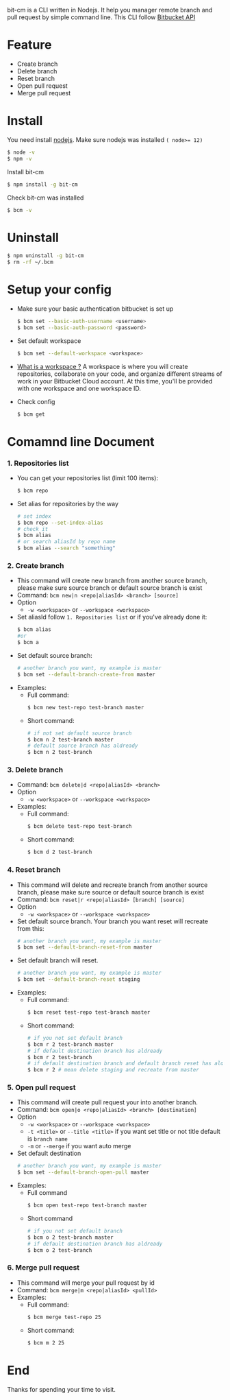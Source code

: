 bit-cm is a CLI written in Nodejs. It help you manager remote branch and pull request by simple command line.
This CLI follow [Bitbucket API](https://developer.atlassian.com/bitbucket/api/2/reference/resource/)

# Feature 
- Create branch
- Delete branch
- Reset branch
- Open pull request
- Merge pull request

# Install
You need install [nodejs](https://nodejs.org/). 
Make sure nodejs was installed `( node>= 12)`
```bash
$ node -v
$ npm -v
```

Install bit-cm
```bash
$ npm install -g bit-cm
```
Check bit-cm was installed
```bash
$ bcm -v
```

# Uninstall
```bash
$ npm uninstall -g bit-cm
$ rm -rf ~/.bcm
```

# Setup your config 
- Make sure your basic authentication bitbucket is set up
	```bash
	$ bcm set --basic-auth-username <username> 
	$ bcm set --basic-auth-password <password> 
	```

- Set default workspace
	```bash
	$ bcm set --default-workspace <workspace>
	```
- [What is a workspace ?](https://support.atlassian.com/bitbucket-cloud/docs/what-is-a-workspace)
	A workspace is where you will create repositories, collaborate on your code, and organize different streams of work in your Bitbucket Cloud account. At this time, you'll be provided with one workspace and one workspace ID.
	

- Check config
	```bash 
	$ bcm get
	```

# Comamnd line Document
### 1. Repositories list
- You can get your repositories list (limit 100 items):
	```bash
	$ bcm repo
	```
- Set alias for repositories by the way
	```bash
	# set index
	$ bcm repo --set-index-alias
	# check it
	$ bcm alias
	# or search aliasId by repo name
	$ bcm alias --search "something"
	```

### 2. Create branch 
- This command will create new branch from another source branch, please make sure source branch or default source branch is exist
- Command: `bcm new|n <repo|aliasId> <branch> [source]`
- Option 
	+ `-w <workspace>` or `--workspace <workspace>`
- Set aliasId follow `1. Repositories list` or if you've already done it:
	```bash
	$ bcm alias 
	#or
	$ bcm a
	```
- Set default source branch:
	```bash
	# another branch you want, my example is master
	$ bcm set --default-branch-create-from master
	```
- Examples:
	+ Full command:
		```bash 
		$ bcm new test-repo test-branch master
		```
	+ Short command:
		```bash
		# if not set default source branch
		$ bcm n 2 test-branch master
		# default source branch has aldready
		$ bcm n 2 test-branch
		```

### 3. Delete branch 
- Command: `bcm delete|d <repo|aliasId> <branch>`
- Option 
	+ `-w <workspace>` or `--workspace <workspace>`
- Examples:
	+ Full command:
		```bash
		$ bcm delete test-repo test-branch
		```
	+ Short command:
		```bash
		$ bcm d 2 test-branch
		```

### 4. Reset branch
- This command will delete and recreate branch from another source branch, please make sure source or default source branch is exist
- Command: `bcm reset|r <repo|aliasId> [branch] [source]`
- Option 
	+ `-w <workspace>` or `--workspace <workspace>`
- Set default source branch. Your branch you want reset will recreate from this:
	```bash
	# another branch you want, my example is master
	$ bcm set --default-branch-reset-from master
	```
- Set default branch will reset. 
	```bash
	# another branch you want, my example is master
	$ bcm set --default-branch-reset staging 
	```
- Examples:
	+ Full command:
		```bash
		$ bcm reset test-repo test-branch master
		```
	+ Short command:
		```bash
		# if you not set default branch
		$ bcm r 2 test-branch master
		# if default destination branch has aldready
		$ bcm r 2 test-branch
		# if default destination branch and default branch reset has aldready
		$ bcm r 2 # mean delete staging and recreate from master
		```
### 5. Open pull request
- This command will create pull request your into another branch. 
- Command: `bcm open|o <repo|aliasId> <branch> [destination]`
- Option 
	+ `-w <workspace>` or `--workspace <workspace>`
	+ `-t <title>` or `--title <title>` if you want set title or not title default is `branch name`
	+ `-m` or `--merge` if you want auto merge 
- Set default destination
	```bash
	# another branch you want, my example is master
	$ bcm set --default-branch-open-pull master
	```
- Examples:
	+ Full command
		```bash
		$ bcm open test-repo test-branch master
		```
	+ Short command
		```bash
		# if you not set default branch
		$ bcm o 2 test-branch master
		# if default destination branch has aldready
		$ bcm o 2 test-branch
		```

### 6. Merge pull request
- This command will merge your pull request by id
- Command: `bcm merge|m <repo|aliasId> <pullId>`
- Examples:
	+ Full command:
		```bash
		$ bcm merge test-repo 25
		```
	+ Short command:
		```bash
		$ bcm m 2 25
		```

# End
Thanks for spending your time to visit.
